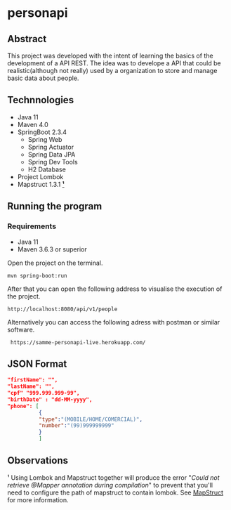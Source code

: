 # personapi

## Abstract

This project was developed with the intent of learning the basics of the development of a API REST.
The idea was to develope a API that could be realistic(although not really) used by a organization to store and manage basic data about people. 



## Technnologies
+ Java 11
+ Maven 4.0
+ SpringBoot 2.3.4
  + Spring Web
  + Spring Actuator
  + Spring Data JPA
  + Spring Dev Tools
  + H2 Database
+ Project Lombok
+ Mapstruct 1.3.1 [**¹**](#observations)

## Running the program

### Requirements

+ Java 11
+ Maven 3.6.3 or superior


Open the project on the terminal.

```shell script
mvn spring-boot:run 
```

After that you can open the following address to visualise the execution of the project.

```
http://localhost:8080/api/v1/people
```

Alternatively you can access the following adress with postman or similar software.

````
 https://samme-personapi-live.herokuapp.com/
````


## JSON Format

````json
"firstName": "",
"lastName": "",
"cpf" "999.999.999-99",
"birthDate" : "dd-MM-yyyy",
"phone": [
          {
          "type":"(MOBILE/HOME/COMERCIAL)",
          "number":"(99)999999999"
          }        
          ]
````



## Observations

¹ Using Lombok and Mapstruct together will produce the error "<i>Could not retrieve @Mapper annotation during compilation</i>" to prevent that you'll need to configure the path of mapstruct to contain lombok. See [MapStruct](https://mapstruct.org/faq/#Can-I-use-MapStruct-together-with-Project-Lombok) for more information.



